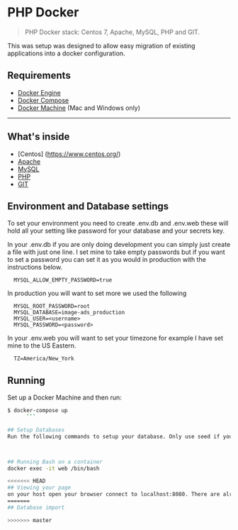 # PHP Docker

> PHP Docker stack: Centos 7, Apache, MySQL, PHP and GIT.

This was setup was designed to allow easy migration of existing applications into a docker configuration.   

## Requirements

* [Docker Engine](https://docs.docker.com/installation/)
* [Docker Compose](https://docs.docker.com/compose/)
* [Docker Machine](https://docs.docker.com/machine/) (Mac and Windows only)
---

## What's inside
* [Centos] (https://www.centos.org/)
* [Apache](https://www.apache.org/)
* [MySQL](http://www.mysql.com/)
* [PHP](https://secure.php.net/)
* [GIT](https://git-scm.com/)

## Environment and Database settings
  To set your environment you need to create .env.db and .env.web these will hold all your setting like password for your database and your secrets key.

  In your .env.db if you are only doing development you can simply just create a file with just one line. I set mine to take empty passwords but if you want to set a password you can set it as you would in production with the instructions below.

      MYSQL_ALLOW_EMPTY_PASSWORD=true

  In production you will want to set more we used the following

      MYSQL_ROOT_PASSWORD=root
      MYSQL_DATABASE=image-ads_production
      MYSQL_USER=<username>
      MYSQL_PASSWORD=<password>

  In your .env.web you will want to set your timezone for example I have set mine to the US Eastern.

      TZ=America/New_York

## Running

Set up a Docker Machine and then run:

```sh
$ docker-compose up
      ```

## Setup Databases
Run the following commands to setup your database. Only use seed if you are just testing.



## Running Bash on a container
docker exec -it web /bin/bash

<<<<<<< HEAD
## Viewing your page
on your host open your browser connect to localhost:8080. There are already index.php with the a hello world example. Also if you run test.php it will show you your php info on the server.
=======
## Database import

>>>>>>> master
